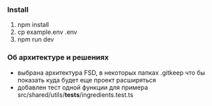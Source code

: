 ### Install

1. npm install
2. cp example.env .env
3. npm run dev

### Об архитектуре и решениях

- выбрана архитектура FSD, в некоторых папках .gitkeep что бы показать куда будет еще проект расширяться
- добавлен тест одной функции для примера src/shared/utils/**tests**/ingredients.test.ts
